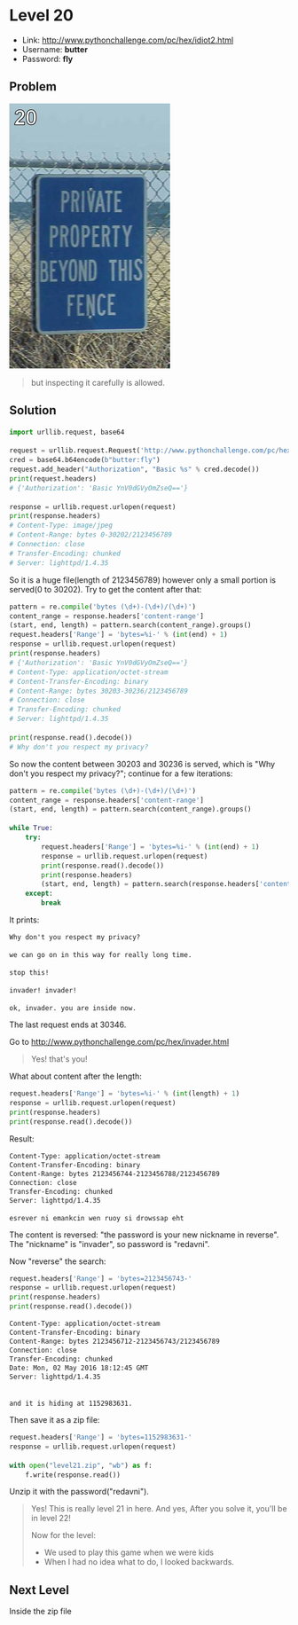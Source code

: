 # Level 20

- Link: http://www.pythonchallenge.com/pc/hex/idiot2.html
- Username: **butter**
- Password: **fly**

## Problem

![](images/unreal.jpg)


> but inspecting it carefully is allowed.



## Solution

```python
import urllib.request, base64

request = urllib.request.Request('http://www.pythonchallenge.com/pc/hex/unreal.jpg')
cred = base64.b64encode(b"butter:fly")
request.add_header("Authorization", "Basic %s" % cred.decode())
print(request.headers)
# {'Authorization': 'Basic YnV0dGVyOmZseQ=='}

response = urllib.request.urlopen(request)
print(response.headers)
# Content-Type: image/jpeg
# Content-Range: bytes 0-30202/2123456789
# Connection: close
# Transfer-Encoding: chunked
# Server: lighttpd/1.4.35

```

So it is a huge file(length of 2123456789) however only a small portion is served(0 to 30202). Try to get the content after that:

```python
pattern = re.compile('bytes (\d+)-(\d+)/(\d+)')
content_range = response.headers['content-range']
(start, end, length) = pattern.search(content_range).groups()
request.headers['Range'] = 'bytes=%i-' % (int(end) + 1)
response = urllib.request.urlopen(request)
print(response.headers)
# {'Authorization': 'Basic YnV0dGVyOmZseQ=='}
# Content-Type: application/octet-stream
# Content-Transfer-Encoding: binary
# Content-Range: bytes 30203-30236/2123456789
# Connection: close
# Transfer-Encoding: chunked
# Server: lighttpd/1.4.35

print(response.read().decode())
# Why don't you respect my privacy?
```

So now the content between 30203 and 30236 is served, which is "Why don't you respect my privacy?"; continue for a few iterations:

```python
pattern = re.compile('bytes (\d+)-(\d+)/(\d+)')
content_range = response.headers['content-range']
(start, end, length) = pattern.search(content_range).groups()

while True:
    try:
        request.headers['Range'] = 'bytes=%i-' % (int(end) + 1)
        response = urllib.request.urlopen(request)
        print(response.read().decode())
        print(response.headers)
        (start, end, length) = pattern.search(response.headers['content-range']).groups()
    except: 
        break
```

It prints:

```
Why don't you respect my privacy?

we can go on in this way for really long time.

stop this!

invader! invader!

ok, invader. you are inside now. 
```

The last request ends at 30346.


Go to http://www.pythonchallenge.com/pc/hex/invader.html

> Yes! that's you!

What about content after the length:

```python
request.headers['Range'] = 'bytes=%i-' % (int(length) + 1)
response = urllib.request.urlopen(request)
print(response.headers)
print(response.read().decode())
```

Result:

```
Content-Type: application/octet-stream
Content-Transfer-Encoding: binary
Content-Range: bytes 2123456744-2123456788/2123456789
Connection: close
Transfer-Encoding: chunked
Server: lighttpd/1.4.35

esrever ni emankcin wen ruoy si drowssap eht
```

The content is reversed: "the password is your new nickname in reverse". The "nickname" is "invader", so password is "redavni".

Now "reverse" the search: 

```python
request.headers['Range'] = 'bytes=2123456743-'
response = urllib.request.urlopen(request)
print(response.headers)
print(response.read().decode())
```

```
Content-Type: application/octet-stream
Content-Transfer-Encoding: binary
Content-Range: bytes 2123456712-2123456743/2123456789
Connection: close
Transfer-Encoding: chunked
Date: Mon, 02 May 2016 18:12:45 GMT
Server: lighttpd/1.4.35


and it is hiding at 1152983631.
```

Then save it as a zip file:

```python
request.headers['Range'] = 'bytes=1152983631-'
response = urllib.request.urlopen(request)

with open("level21.zip", "wb") as f:
    f.write(response.read())
```

Unzip it with the password("redavni").

> Yes! This is really level 21 in here. 
> And yes, After you solve it, you'll be in level 22!
>
> Now for the level:
>
> * We used to play this game when we were kids
> * When I had no idea what to do, I looked backwards.

## Next Level

Inside the zip file